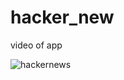 # hacker_new

video of app

![hackernews](https://github.com/NikelMaharjan/HackerNews/assets/22465905/33ee4396-e006-41a0-bb94-0440efc09dfc)

